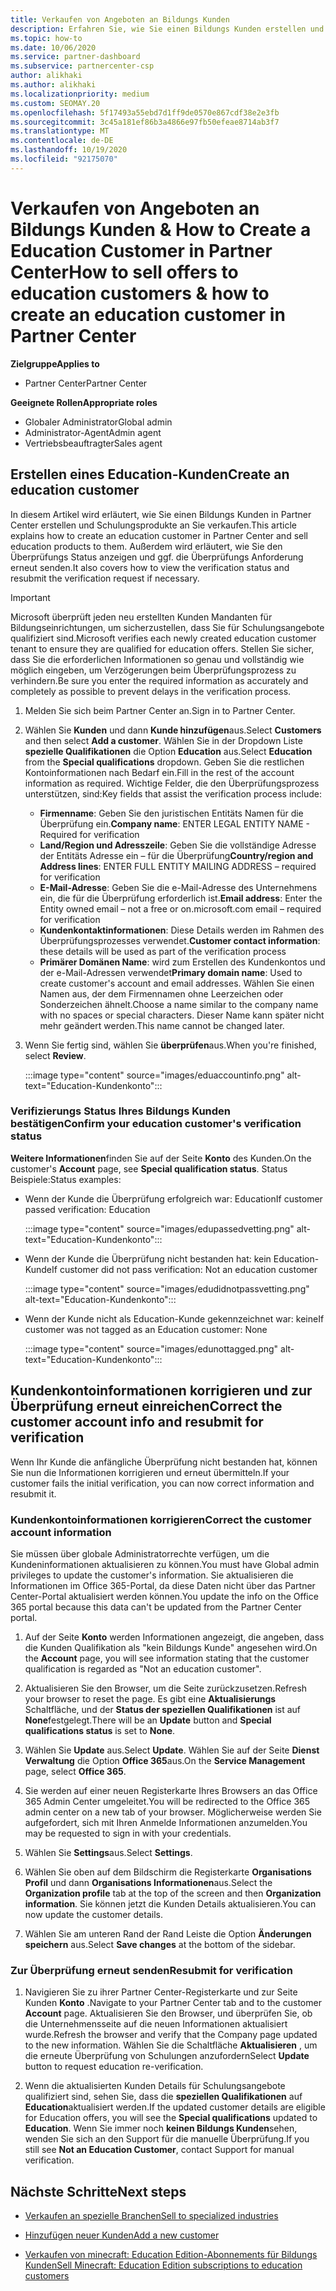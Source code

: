```yaml
---
title: Verkaufen von Angeboten an Bildungs Kunden
description: Erfahren Sie, wie Sie einen Bildungs Kunden erstellen und Angebote in Partner Center verkaufen. Beinhaltet die Bestätigung des Überprüfungs Status für ihren Bildungs Kunden.
ms.topic: how-to
ms.date: 10/06/2020
ms.service: partner-dashboard
ms.subservice: partnercenter-csp
author: alikhaki
ms.author: alikhaki
ms.localizationpriority: medium
ms.custom: SEOMAY.20
ms.openlocfilehash: 5f17493a55ebd7d1ff9de0570e867cdf38e2e3fb
ms.sourcegitcommit: 3c45a181ef86b3a4866e97fb50efeae8714ab3f7
ms.translationtype: MT
ms.contentlocale: de-DE
ms.lasthandoff: 10/19/2020
ms.locfileid: "92175070"
---
```

# <a name="how-to-sell-offers-to-education-customers--how-to-create-an-education-customer-in-partner-center"></a><span data-ttu-id="ccbfd-104">Verkaufen von Angeboten an Bildungs Kunden & How to Create a Education Customer in Partner Center</span><span class="sxs-lookup"><span data-stu-id="ccbfd-104">How to sell offers to education customers & how to create an education customer in Partner Center</span></span>

<span data-ttu-id="ccbfd-105">**Zielgruppe**</span><span class="sxs-lookup"><span data-stu-id="ccbfd-105">**Applies to**</span></span>

- <span data-ttu-id="ccbfd-106">Partner Center</span><span class="sxs-lookup"><span data-stu-id="ccbfd-106">Partner Center</span></span>

<span data-ttu-id="ccbfd-107">**Geeignete Rollen**</span><span class="sxs-lookup"><span data-stu-id="ccbfd-107">**Appropriate roles**</span></span>

- <span data-ttu-id="ccbfd-108">Globaler Administrator</span><span class="sxs-lookup"><span data-stu-id="ccbfd-108">Global admin</span></span>
- <span data-ttu-id="ccbfd-109">Administrator-Agent</span><span class="sxs-lookup"><span data-stu-id="ccbfd-109">Admin agent</span></span>
- <span data-ttu-id="ccbfd-110">Vertriebsbeauftragter</span><span class="sxs-lookup"><span data-stu-id="ccbfd-110">Sales agent</span></span>

## <a name="create-an-education-customer"></a><span data-ttu-id="ccbfd-111">Erstellen eines Education-Kunden</span><span class="sxs-lookup"><span data-stu-id="ccbfd-111">Create an education customer</span></span>

<span data-ttu-id="ccbfd-112">In diesem Artikel wird erläutert, wie Sie einen Bildungs Kunden in Partner Center erstellen und Schulungsprodukte an Sie verkaufen.</span><span class="sxs-lookup"><span data-stu-id="ccbfd-112">This article explains how to create an education customer in Partner Center and sell education products to them.</span></span> <span data-ttu-id="ccbfd-113">Außerdem wird erläutert, wie Sie den Überprüfungs Status anzeigen und ggf. die Überprüfungs Anforderung erneut senden.</span><span class="sxs-lookup"><span data-stu-id="ccbfd-113">It also covers how to view the verification status and resubmit the verification request if necessary.</span></span>

> [!IMPORTANT]
> <span data-ttu-id="ccbfd-114">Microsoft überprüft jeden neu erstellten Kunden Mandanten für Bildungseinrichtungen, um sicherzustellen, dass Sie für Schulungsangebote qualifiziert sind.</span><span class="sxs-lookup"><span data-stu-id="ccbfd-114">Microsoft verifies each newly created education customer tenant to ensure they are qualified for education offers.</span></span>  <span data-ttu-id="ccbfd-115">Stellen Sie sicher, dass Sie die erforderlichen Informationen so genau und vollständig wie möglich eingeben, um Verzögerungen beim Überprüfungsprozess zu verhindern.</span><span class="sxs-lookup"><span data-stu-id="ccbfd-115">Be sure you enter the required information as accurately and completely as possible to prevent delays in the verification process.</span></span>

1. <span data-ttu-id="ccbfd-116">Melden Sie sich beim Partner Center an.</span><span class="sxs-lookup"><span data-stu-id="ccbfd-116">Sign in to Partner Center.</span></span>

2. <span data-ttu-id="ccbfd-117">Wählen Sie **Kunden** und dann **Kunde hinzufügen**aus.</span><span class="sxs-lookup"><span data-stu-id="ccbfd-117">Select **Customers** and then select **Add a customer**.</span></span> <span data-ttu-id="ccbfd-118">Wählen Sie in der Dropdown Liste **spezielle Qualifikationen** die Option **Education** aus.</span><span class="sxs-lookup"><span data-stu-id="ccbfd-118">Select **Education** from the **Special qualifications** dropdown.</span></span>  <span data-ttu-id="ccbfd-119">Geben Sie die restlichen Kontoinformationen nach Bedarf ein.</span><span class="sxs-lookup"><span data-stu-id="ccbfd-119">Fill in the rest of the account information as required.</span></span>  <span data-ttu-id="ccbfd-120">Wichtige Felder, die den Überprüfungsprozess unterstützen, sind:</span><span class="sxs-lookup"><span data-stu-id="ccbfd-120">Key fields that assist the verification process include:</span></span>

   - <span data-ttu-id="ccbfd-121">**Firmenname**: Geben Sie den juristischen Entitäts Namen für die Überprüfung ein.</span><span class="sxs-lookup"><span data-stu-id="ccbfd-121">**Company name**: ENTER LEGAL ENTITY NAME - Required for verification</span></span>
   - <span data-ttu-id="ccbfd-122">**Land/Region und Adresszeile**: Geben Sie die vollständige Adresse der Entitäts Adresse ein – für die Überprüfung</span><span class="sxs-lookup"><span data-stu-id="ccbfd-122">**Country/region and Address lines**: ENTER FULL ENTITY MAILING ADDRESS – required for verification</span></span>
   - <span data-ttu-id="ccbfd-123">**E-Mail-Adresse**: Geben Sie die e-Mail-Adresse des Unternehmens ein, die für die Überprüfung erforderlich ist.</span><span class="sxs-lookup"><span data-stu-id="ccbfd-123">**Email address**:  Enter the Entity owned email – not a free or on.microsoft.com email – required for verification</span></span>
   - <span data-ttu-id="ccbfd-124">**Kundenkontaktinformationen**: Diese Details werden im Rahmen des Überprüfungsprozesses verwendet.</span><span class="sxs-lookup"><span data-stu-id="ccbfd-124">**Customer contact information**: these details will be used as part of the verification process</span></span>
   - <span data-ttu-id="ccbfd-125">**Primärer Domänen Name**: wird zum Erstellen des Kundenkontos und der e-Mail-Adressen verwendet</span><span class="sxs-lookup"><span data-stu-id="ccbfd-125">**Primary domain name**:  Used to create customer's account and email addresses.</span></span>  <span data-ttu-id="ccbfd-126">Wählen Sie einen Namen aus, der dem Firmennamen ohne Leerzeichen oder Sonderzeichen ähnelt.</span><span class="sxs-lookup"><span data-stu-id="ccbfd-126">Choose a name similar to the company name with no spaces or special characters.</span></span>  <span data-ttu-id="ccbfd-127">Dieser Name kann später nicht mehr geändert werden.</span><span class="sxs-lookup"><span data-stu-id="ccbfd-127">This name cannot be changed later.</span></span>

3. <span data-ttu-id="ccbfd-128">Wenn Sie fertig sind, wählen Sie **überprüfen**aus.</span><span class="sxs-lookup"><span data-stu-id="ccbfd-128">When you're finished, select **Review**.</span></span>

   :::image type="content" source="images/eduaccountinfo.png" alt-text="Education-Kundenkonto":::

### <a name="confirm-your-education-customers-verification-status"></a><span data-ttu-id="ccbfd-130">Verifizierungs Status Ihres Bildungs Kunden bestätigen</span><span class="sxs-lookup"><span data-stu-id="ccbfd-130">Confirm your education customer's verification status</span></span>

<span data-ttu-id="ccbfd-131">**Weitere Informationen**finden Sie auf der Seite **Konto** des Kunden.</span><span class="sxs-lookup"><span data-stu-id="ccbfd-131">On the customer's **Account** page, see **Special qualification status**.</span></span>
<span data-ttu-id="ccbfd-132">Status Beispiele:</span><span class="sxs-lookup"><span data-stu-id="ccbfd-132">Status examples:</span></span>

- <span data-ttu-id="ccbfd-133">Wenn der Kunde die Überprüfung erfolgreich war: Education</span><span class="sxs-lookup"><span data-stu-id="ccbfd-133">If customer passed verification:  Education</span></span>

   :::image type="content" source="images/edupassedvetting.png" alt-text="Education-Kundenkonto":::

- <span data-ttu-id="ccbfd-135">Wenn der Kunde die Überprüfung nicht bestanden hat: kein Education-Kunde</span><span class="sxs-lookup"><span data-stu-id="ccbfd-135">If customer did not pass verification:  Not an education customer</span></span>

   :::image type="content" source="images/edudidnotpassvetting.png" alt-text="Education-Kundenkonto":::

- <span data-ttu-id="ccbfd-137">Wenn der Kunde nicht als Education-Kunde gekennzeichnet war: keine</span><span class="sxs-lookup"><span data-stu-id="ccbfd-137">If customer was not tagged as an Education customer:  None</span></span>

   :::image type="content" source="images/edunottagged.png" alt-text="Education-Kundenkonto":::

## <a name="correct-the-customer-account-info-and-resubmit-for-verification"></a><span data-ttu-id="ccbfd-139">Kundenkontoinformationen korrigieren und zur Überprüfung erneut einreichen</span><span class="sxs-lookup"><span data-stu-id="ccbfd-139">Correct the customer account info and resubmit for verification</span></span>

<span data-ttu-id="ccbfd-140">Wenn Ihr Kunde die anfängliche Überprüfung nicht bestanden hat, können Sie nun die Informationen korrigieren und erneut übermitteln.</span><span class="sxs-lookup"><span data-stu-id="ccbfd-140">If your customer fails the initial verification, you can now correct information and resubmit it.</span></span>

### <a name="correct-the-customer-account-information"></a><span data-ttu-id="ccbfd-141">Kundenkontoinformationen korrigieren</span><span class="sxs-lookup"><span data-stu-id="ccbfd-141">Correct the customer account information</span></span>

<span data-ttu-id="ccbfd-142">Sie müssen über globale Administratorrechte verfügen, um die Kundeninformationen aktualisieren zu können.</span><span class="sxs-lookup"><span data-stu-id="ccbfd-142">You must have Global admin privileges to update the customer's information.</span></span> <span data-ttu-id="ccbfd-143">Sie aktualisieren die Informationen im Office 365-Portal, da diese Daten nicht über das Partner Center-Portal aktualisiert werden können.</span><span class="sxs-lookup"><span data-stu-id="ccbfd-143">You update the info on the Office 365 portal because this data can't be updated from the Partner Center portal.</span></span>

1. <span data-ttu-id="ccbfd-144">Auf der Seite **Konto** werden Informationen angezeigt, die angeben, dass die Kunden Qualifikation als "kein Bildungs Kunde" angesehen wird.</span><span class="sxs-lookup"><span data-stu-id="ccbfd-144">On the **Account** page, you will see information stating that the customer qualification is regarded as "Not an education customer".</span></span>

2. <span data-ttu-id="ccbfd-145">Aktualisieren Sie den Browser, um die Seite zurückzusetzen.</span><span class="sxs-lookup"><span data-stu-id="ccbfd-145">Refresh your browser to reset the page.</span></span> <span data-ttu-id="ccbfd-146">Es gibt eine **Aktualisierungs** Schaltfläche, und der **Status der speziellen Qualifikationen** ist auf **None**festgelegt.</span><span class="sxs-lookup"><span data-stu-id="ccbfd-146">There will be an **Update** button and **Special qualifications status** is set to **None**.</span></span>

3. <span data-ttu-id="ccbfd-147">Wählen Sie **Update** aus.</span><span class="sxs-lookup"><span data-stu-id="ccbfd-147">Select **Update**.</span></span> <span data-ttu-id="ccbfd-148">Wählen Sie auf der Seite **Dienst Verwaltung** die Option **Office 365**aus.</span><span class="sxs-lookup"><span data-stu-id="ccbfd-148">On the **Service Management** page, select **Office 365**.</span></span>

4. <span data-ttu-id="ccbfd-149">Sie werden auf einer neuen Registerkarte Ihres Browsers an das Office 365 Admin Center umgeleitet.</span><span class="sxs-lookup"><span data-stu-id="ccbfd-149">You will be redirected to the Office 365 admin center on a new tab of your browser.</span></span> <span data-ttu-id="ccbfd-150">Möglicherweise werden Sie aufgefordert, sich mit Ihren Anmelde Informationen anzumelden.</span><span class="sxs-lookup"><span data-stu-id="ccbfd-150">You may be requested to sign in with your credentials.</span></span>

5. <span data-ttu-id="ccbfd-151">Wählen Sie **Settings**aus.</span><span class="sxs-lookup"><span data-stu-id="ccbfd-151">Select **Settings**.</span></span>

6. <span data-ttu-id="ccbfd-152">Wählen Sie oben auf dem Bildschirm die Registerkarte **Organisations Profil** und dann **Organisations Informationen**aus.</span><span class="sxs-lookup"><span data-stu-id="ccbfd-152">Select the **Organization profile** tab at the top of the screen and then **Organization information**.</span></span> <span data-ttu-id="ccbfd-153">Sie können jetzt die Kunden Details aktualisieren.</span><span class="sxs-lookup"><span data-stu-id="ccbfd-153">You can now update the customer details.</span></span>

7. <span data-ttu-id="ccbfd-154">Wählen Sie am unteren Rand der Rand Leiste die Option **Änderungen speichern** aus.</span><span class="sxs-lookup"><span data-stu-id="ccbfd-154">Select **Save changes** at the bottom of the sidebar.</span></span>  

### <a name="resubmit-for-verification"></a><span data-ttu-id="ccbfd-155">Zur Überprüfung erneut senden</span><span class="sxs-lookup"><span data-stu-id="ccbfd-155">Resubmit for verification</span></span>

1. <span data-ttu-id="ccbfd-156">Navigieren Sie zu ihrer Partner Center-Registerkarte und zur Seite Kunden **Konto** .</span><span class="sxs-lookup"><span data-stu-id="ccbfd-156">Navigate to your Partner Center tab and to the customer **Account** page.</span></span> <span data-ttu-id="ccbfd-157">Aktualisieren Sie den Browser, und überprüfen Sie, ob die Unternehmensseite auf die neuen Informationen aktualisiert wurde.</span><span class="sxs-lookup"><span data-stu-id="ccbfd-157">Refresh the browser and verify that the Company page updated to the new information.</span></span> <span data-ttu-id="ccbfd-158">Wählen Sie die Schaltfläche **Aktualisieren** , um die erneute Überprüfung von Schulungen anzufordern</span><span class="sxs-lookup"><span data-stu-id="ccbfd-158">Select **Update** button to request education re-verification.</span></span>

2. <span data-ttu-id="ccbfd-159">Wenn die aktualisierten Kunden Details für Schulungsangebote qualifiziert sind, sehen Sie, dass die **speziellen Qualifikationen** auf **Education**aktualisiert werden.</span><span class="sxs-lookup"><span data-stu-id="ccbfd-159">If the updated customer details are eligible for Education offers, you will see the **Special qualifications** updated to **Education**.</span></span> <span data-ttu-id="ccbfd-160">Wenn Sie immer noch **keinen Bildungs Kunden**sehen, wenden Sie sich an den Support für die manuelle Überprüfung.</span><span class="sxs-lookup"><span data-stu-id="ccbfd-160">If you still see **Not an Education Customer**, contact Support for manual verification.</span></span>

## <a name="next-steps"></a><span data-ttu-id="ccbfd-161">Nächste Schritte</span><span class="sxs-lookup"><span data-stu-id="ccbfd-161">Next steps</span></span>

- [<span data-ttu-id="ccbfd-162">Verkaufen an spezielle Branchen</span><span class="sxs-lookup"><span data-stu-id="ccbfd-162">Sell to specialized industries</span></span>](get-special-pricing-for-offers.md)

- [<span data-ttu-id="ccbfd-163">Hinzufügen neuer Kunden</span><span class="sxs-lookup"><span data-stu-id="ccbfd-163">Add a new customer</span></span>](add-a-new-customer.md)

- [<span data-ttu-id="ccbfd-164">Verkaufen von minecraft: Education Edition-Abonnements für Bildungs Kunden</span><span class="sxs-lookup"><span data-stu-id="ccbfd-164">Sell Minecraft: Education Edition subscriptions to education customers</span></span>](minecraft-subscriptions.md)

